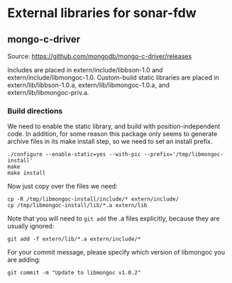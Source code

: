 # External libraries for sonar-fdw

## mongo-c-driver

Source: <https://github.com/mongodb/mongo-c-driver/releases>

Includes are placed in extern/include/libbson-1.0 and extern/include/libmongoc-1.0. Custom-build static libraries are placed in extern/lib/libbson-1.0.a, extern/lib/libmongoc-1.0.a, and extern/lib/libmongoc-priv.a.

### Build directions

We need to enable the static library, and build with position-independent code. In addition, for some reason this package only seems to generate archive files in its make install step, so we need to set an install prefix.

    ./configure --enable-static=yes --with-pic --prefix='/tmp/libmongoc-install'
    make
    make install

Now just copy over the files we need:

    cp -R /tmp/libmongoc-install/include/* extern/include/
    cp /tmp/libmongoc-install/lib/*.a extern/lib

Note that you will need to `git add` the .a files explicitly, because they are usually ignored:

    git add -f extern/lib/*.a extern/include/*

For your commit message, please specify which version of libmongoc you are adding:

    git commit -m "Update to libmongoc v1.0.2"


